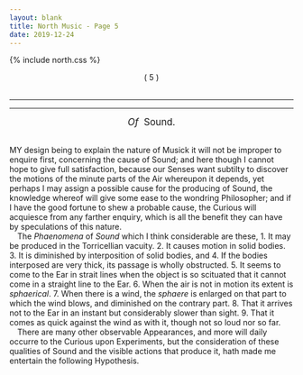 ```yaml
---
layout: blank
title: North Music - Page 5
date: 2019-12-24 
---
```

{% include north.css %}
<center>( 5 )</center>
<br>
<hr>
<hr>

<center><big><em>Of</em>&nbsp;<smallc><spread> Sound</spread></smallc>.</big></center> 
<br>

<dcap3></dcap3>
MY design being to explain the nature of Musick it will not be improper to enquire first, concerning the cause of Sound; and here though I cannot hope to give full satisfaction, because our Senses want subtilty to discover the motions of the minute parts of the Air whereupon it depends, yet perhaps I may assign a possible cause for the producing of Sound, the knowledge whereof will give some ease to the wondring Philosopher; and if I have the good fortune to shew a probable cause, the Curious will acquiesce from any farther enquiry, which is all the benefit they can have by speculations of this nature.
<br>
&emsp;The _Phaenomena_ of _Sound_ which I think considerable are these, 1. It may be produced in the Torricellian vacuity. 2. It causes motion in solid bodies. 3. It is diminished by interposition of solid bodies, and 4. If the bodies interposed are very thick, its passage is wholly obstructed. 5. It seems to come to the Ear in strait lines when the object is so scituated that it cannot come in a straight line to the Ear. 6. When the air is not in motion its extent is _sphaerical_. 7. When there is a wind, the _sphaere_ is enlarged on that part to which the wind blows, and diminished on the contrary part. 8. That it arrives not to the Ear in an instant but considerably slower than sight. 9. That it comes as quick against the wind as with it, though not so loud nor so far.
<br>
&emsp;There are many other observable Appearances, and more will daily occurre to the Curious upon Experiments, but the consideration of these qualities of Sound and the visible actions that produce it, hath made me entertain the following Hypothesis.
